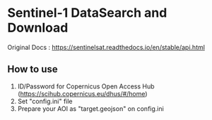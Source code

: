 # Sentinel-1 DataSearch and Download
Original Docs : https://sentinelsat.readthedocs.io/en/stable/api.html

## How to use
1. ID/Password for Copernicus Open Access Hub (https://scihub.copernicus.eu/dhus/#/home)
2. Set "config.ini" file
3. Prepare your AOI as "target.geojson" on config.ini
